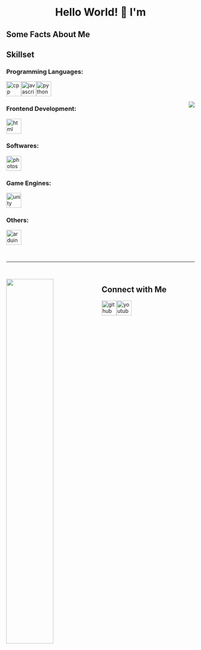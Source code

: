 <h1 align="center">Hello World! 👋 I'm </h1>

<h2 align="left">Some Facts About Me</h2>

<h2 align="left">Skillset</h2>

<h3 align="left">Programming Languages:</h3>

<p align='left'><img src="https://raw.githubusercontent.com/ryantusi/Github_Profile_README_Generator/main/src/images/icons/ProgrammingLanguages/cpp.svg" width='40' height='40' title='cpp'/><img src="https://raw.githubusercontent.com/ryantusi/Github_Profile_README_Generator/main/src/images/icons/ProgrammingLanguages/javascript.svg" width='40' height='40' title='javascript'/><img src="https://raw.githubusercontent.com/ryantusi/Github_Profile_README_Generator/main/src/images/icons/ProgrammingLanguages/python.svg" width='40' height='40' title='python'/></p>

<img align="right" src="https://github-readme-stats.vercel.app/api/top-langs?username=&show_icons=true&locale=en&layout=compact" />

<h3 align="left">Frontend Development:</h3>

<p align='left'><img src="https://raw.githubusercontent.com/ryantusi/Github_Profile_README_Generator/main/src/images/icons/FrontendDevelopment/html.svg" width='40' height='40' title='html'/></p>

<h3 align="left">Softwares:</h3>

<p align='left'><img src="https://raw.githubusercontent.com/ryantusi/Github_Profile_README_Generator/main/src/images/icons/Software/photoshop.svg" width='40' height='40' title='photoshop'/></p>

<h3 align="left">Game Engines:</h3>

<p align='left'><img src="https://raw.githubusercontent.com/ryantusi/Github_Profile_README_Generator/main/src/images/icons/GameEngines/unity.svg" width='40' height='40' title='unity'/></p>

<h3 align="left">Others:</h3>

<p align='left'><img src="https://raw.githubusercontent.com/ryantusi/Github_Profile_README_Generator/main/src/images/icons/Other/arduino.svg" width='40' height='40' title='arduino'/></p>

<br><hr><br>

<img width="50%" align="left" src="https://github-readme-stats.vercel.app/api?username=&show_icons=true&locale=en" />

<h2 align="left">Connect with Me</h2>

<p align='left'><a href="https://github.com/EliseyRotar"><img src="https://raw.githubusercontent.com/ryantusi/Github_Profile_README_Generator/main/src/images/icons/Social/github.svg" width="40" height='40' title="github"/></a><a href="https://www.youtube.com/@eliseyrotar9713"><img src="https://raw.githubusercontent.com/ryantusi/Github_Profile_README_Generator/main/src/images/icons/Social/youtube.svg" width="40" height='40' title="youtube"/></a></p>
